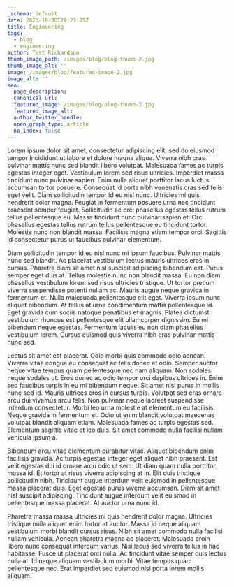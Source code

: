 ```yaml
---
_schema: default
date: 2023-10-30T20:23:05Z
title: Engineering
tags:
  - blog
  - engineering
author: Test Richardson
thumb_image_path: /images/blog/blog-thumb-2.jpg
thumb_image_alt: ''
image: /images/blog/featured-image-2.jpg
image_alt: ''
seo:
  page_description:
  canonical_url:
  featured_image: /images/blog/blog-thumb-2.jpg
  featured_image_alt:
  author_twitter_handle:
  open_graph_type: article
  no_index: false
---
```

Lorem ipsum dolor sit amet, consectetur adipiscing elit, sed do eiusmod tempor incididunt ut labore et dolore magna aliqua. Viverra nibh cras pulvinar mattis nunc sed blandit libero volutpat. Malesuada fames ac turpis egestas integer eget. Vestibulum lorem sed risus ultricies. Imperdiet massa tincidunt nunc pulvinar sapien. Enim nulla aliquet porttitor lacus luctus accumsan tortor posuere. Consequat id porta nibh venenatis cras sed felis eget velit. Diam sollicitudin tempor id eu nisl nunc. Ultricies mi quis hendrerit dolor magna. Feugiat in fermentum posuere urna nec tincidunt praesent semper feugiat. Sollicitudin ac orci phasellus egestas tellus rutrum tellus pellentesque eu. Massa tincidunt nunc pulvinar sapien et. Orci phasellus egestas tellus rutrum tellus pellentesque eu tincidunt tortor. Molestie nunc non blandit massa. Facilisis magna etiam tempor orci. Sagittis id consectetur purus ut faucibus pulvinar elementum.

Diam sollicitudin tempor id eu nisl nunc mi ipsum faucibus. Pulvinar mattis nunc sed blandit. Ac placerat vestibulum lectus mauris ultrices eros in cursus. Pharetra diam sit amet nisl suscipit adipiscing bibendum est. Purus semper eget duis at. Tellus molestie nunc non blandit massa. Eu non diam phasellus vestibulum lorem sed risus ultricies tristique. Ut tortor pretium viverra suspendisse potenti nullam ac. Mauris augue neque gravida in fermentum et. Nulla malesuada pellentesque elit eget. Viverra ipsum nunc aliquet bibendum. At tellus at urna condimentum mattis pellentesque id. Eget gravida cum sociis natoque penatibus et magnis. Platea dictumst vestibulum rhoncus est pellentesque elit ullamcorper dignissim. Eu mi bibendum neque egestas. Fermentum iaculis eu non diam phasellus vestibulum lorem. Cursus euismod quis viverra nibh cras pulvinar mattis nunc sed.

Lectus sit amet est placerat. Odio morbi quis commodo odio aenean. Viverra vitae congue eu consequat ac felis donec et odio. Semper auctor neque vitae tempus quam pellentesque nec nam aliquam. Non sodales neque sodales ut. Eros donec ac odio tempor orci dapibus ultrices in. Enim sed faucibus turpis in eu mi bibendum neque. Sit amet nisl purus in mollis nunc sed id. Mauris ultrices eros in cursus turpis. Volutpat sed cras ornare arcu dui vivamus arcu felis. Non pulvinar neque laoreet suspendisse interdum consectetur. Morbi leo urna molestie at elementum eu facilisis. Neque gravida in fermentum et. Odio ut enim blandit volutpat maecenas volutpat blandit aliquam etiam. Malesuada fames ac turpis egestas sed. Elementum sagittis vitae et leo duis. Sit amet commodo nulla facilisi nullam vehicula ipsum a.

Bibendum arcu vitae elementum curabitur vitae. Aliquet bibendum enim facilisis gravida. Ac turpis egestas integer eget aliquet nibh praesent. Est velit egestas dui id ornare arcu odio ut sem. Ut diam quam nulla porttitor massa id. Et tortor at risus viverra adipiscing at in. Elit duis tristique sollicitudin nibh. Tincidunt augue interdum velit euismod in pellentesque massa placerat duis. Eget egestas purus viverra accumsan. Diam sit amet nisl suscipit adipiscing. Tincidunt augue interdum velit euismod in pellentesque massa placerat. At auctor urna nunc id.

Pharetra massa massa ultricies mi quis hendrerit dolor magna. Ultricies tristique nulla aliquet enim tortor at auctor. Massa id neque aliquam vestibulum morbi blandit cursus risus. Nibh sit amet commodo nulla facilisi nullam vehicula. Aenean pharetra magna ac placerat. Malesuada proin libero nunc consequat interdum varius. Nisi lacus sed viverra tellus in hac habitasse. Fusce ut placerat orci nulla. Ac tincidunt vitae semper quis lectus nulla at. Id neque aliquam vestibulum morbi. Vitae tempus quam pellentesque nec. Erat imperdiet sed euismod nisi porta lorem mollis aliquam.